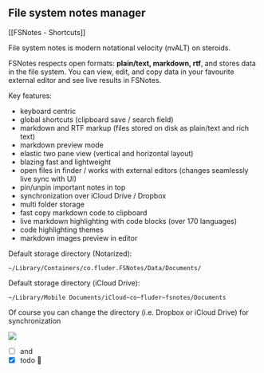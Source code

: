## File system notes manager

[[FSNotes - Shortcuts]]

File system notes is modern notational velocity (nvALT) on steroids.

FSNotes respects open formats: **plain/text, markdown, rtf**, and stores data in the file system. You can view, edit, and copy data in your favourite external editor and see live results in FSNotes.

Key features:

- keyboard centric
- global shortcuts (clipboard save / search field)
- markdown and RTF markup (files stored on disk as plain/text and rich text)
- markdown preview mode
- elastic two pane view (vertical and horizontal layout)
- blazing fast and lightweight
- open files in finder / works with external editors (changes seamlessly live sync with UI)
- pin/unpin important notes in top
- synchronization over iCloud Drive / Dropbox
- multi folder storage
- fast copy markdown code to clipboard
- live markdown highlighting with code blocks (over 170 languages)
- code highlighting themes
- markdown images preview in editor

Default storage directory (Notarized):

```~/Library/Containers/co.fluder.FSNotes/Data/Documents/```

Default storage directory (iCloud Drive):

```~/Library/Mobile Documents/iCloud~co~fluder~fsnotes/Documents```

Of course you can change the directory (i.e. Dropbox or iCloud Drive) for synchronization

![](https://raw.githubusercontent.com/glushchenko/fsnotes/master/code.png)

- [ ] and
- [x] todo 🤗
